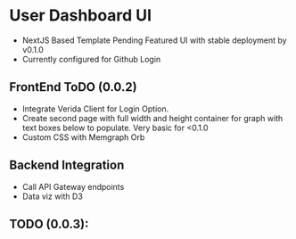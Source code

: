 # User Dashboard UI

- NextJS Based Template Pending Featured UI with stable deployment by v0.1.0
- Currently configured for Github Login

## FrontEnd ToDO (0.0.2)

- Integrate Verida Client for Login Option.
- Create second page with full width and height container for graph with text boxes below to populate. Very basic for <0.1.0
- Custom CSS with Memgraph Orb

## Backend Integration 

- Call API Gateway endpoints
- Data viz with D3

## TODO (0.0.3):

  
